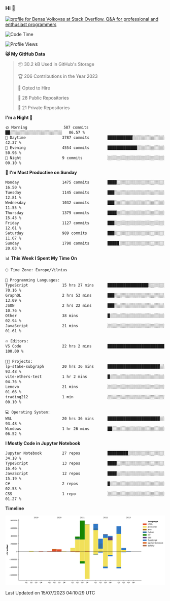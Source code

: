 ### Hi 👋
<a href="https://stackoverflow.com/users/14954249/benas-volkovas"><img src="https://stackoverflow.com/users/flair/14954249.png?theme=dark" width="208" height="58" alt="profile for Benas Volkovas at Stack Overflow, Q&amp;A for professional and enthusiast programmers" title="profile for Benas Volkovas at Stack Overflow, Q&amp;A for professional and enthusiast programmers"></a>

<!--START_SECTION:waka-->
![Code Time](http://img.shields.io/badge/Code%20Time-1%2C489%20hrs%2058%20mins-blue)

![Profile Views](http://img.shields.io/badge/Profile%20Views-0-blue)

**🐱 My GitHub Data** 

> 📦 30.2 kB Used in GitHub's Storage 
 > 
> 🏆 206 Contributions in the Year 2023
 > 
> 💼 Opted to Hire
 > 
> 📜 28 Public Repositories 
 > 
> 🔑 21 Private Repositories 
 > 
**I'm a Night 🦉** 

```text
🌞 Morning                587 commits         ██░░░░░░░░░░░░░░░░░░░░░░░   06.57 % 
🌆 Daytime                3787 commits        ███████████░░░░░░░░░░░░░░   42.37 % 
🌃 Evening                4554 commits        █████████████░░░░░░░░░░░░   50.96 % 
🌙 Night                  9 commits           ░░░░░░░░░░░░░░░░░░░░░░░░░   00.10 % 
```
📅 **I'm Most Productive on Sunday** 

```text
Monday                   1475 commits        ████░░░░░░░░░░░░░░░░░░░░░   16.50 % 
Tuesday                  1145 commits        ███░░░░░░░░░░░░░░░░░░░░░░   12.81 % 
Wednesday                1032 commits        ███░░░░░░░░░░░░░░░░░░░░░░   11.55 % 
Thursday                 1379 commits        ████░░░░░░░░░░░░░░░░░░░░░   15.43 % 
Friday                   1127 commits        ███░░░░░░░░░░░░░░░░░░░░░░   12.61 % 
Saturday                 989 commits         ███░░░░░░░░░░░░░░░░░░░░░░   11.07 % 
Sunday                   1790 commits        █████░░░░░░░░░░░░░░░░░░░░   20.03 % 
```


📊 **This Week I Spent My Time On** 

```text
🕑︎ Time Zone: Europe/Vilnius

💬 Programming Languages: 
TypeScript               15 hrs 27 mins      ██████████████████░░░░░░░   70.16 % 
GraphQL                  2 hrs 53 mins       ███░░░░░░░░░░░░░░░░░░░░░░   13.09 % 
JSON                     2 hrs 22 mins       ███░░░░░░░░░░░░░░░░░░░░░░   10.76 % 
Other                    38 mins             █░░░░░░░░░░░░░░░░░░░░░░░░   02.94 % 
JavaScript               21 mins             ░░░░░░░░░░░░░░░░░░░░░░░░░   01.61 % 

🔥 Editors: 
VS Code                  22 hrs 2 mins       █████████████████████████   100.00 % 

🐱‍💻 Projects: 
lp-stake-subgraph        20 hrs 36 mins      ███████████████████████░░   93.48 % 
vite-ethers-test         1 hr 2 mins         █░░░░░░░░░░░░░░░░░░░░░░░░   04.76 % 
Lenovo                   21 mins             ░░░░░░░░░░░░░░░░░░░░░░░░░   01.66 % 
trading212               1 min               ░░░░░░░░░░░░░░░░░░░░░░░░░   00.10 % 

💻 Operating System: 
WSL                      20 hrs 36 mins      ███████████████████████░░   93.48 % 
Windows                  1 hr 26 mins        ██░░░░░░░░░░░░░░░░░░░░░░░   06.52 % 
```

**I Mostly Code in Jupyter Notebook** 

```text
Jupyter Notebook         27 repos            █████████░░░░░░░░░░░░░░░░   34.18 % 
TypeScript               13 repos            ████░░░░░░░░░░░░░░░░░░░░░   16.46 % 
JavaScript               12 repos            ████░░░░░░░░░░░░░░░░░░░░░   15.19 % 
C#                       2 repos             █░░░░░░░░░░░░░░░░░░░░░░░░   02.53 % 
CSS                      1 repo              ░░░░░░░░░░░░░░░░░░░░░░░░░   01.27 % 
```



**Timeline**

![Lines of Code chart](https://raw.githubusercontent.com/BenasVolkovas/BenasVolkovas/main/assets/bar_graph.png)


 Last Updated on 15/07/2023 04:10:29 UTC
<!--END_SECTION:waka-->
